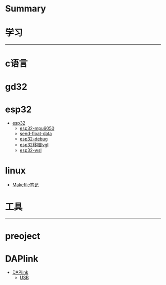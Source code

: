 # Summary

# 学习

---

# c语言

# gd32

# esp32

* [esp32]()
  * [esp32-mpu6050](studying/esp32/esp32-mpu6050.md)
  * [send-float-data](studying/esp32/send-float-data.md)
  * [esp32-debug](studying/esp32/esp32-debug.md)
  * [esp32移植lvgl](studying/esp32/esp32-transplant-lvgl.md)
  * [esp32-wsl](studying/esp32/esp32-wsl.md)

# linux

* [Makefile笔记](studying/linux/makefile.md)

# 工具

---

# preoject

# DAPlink

* [DAPlink]()
  * [USB](project/DAPlink/USB.md)
